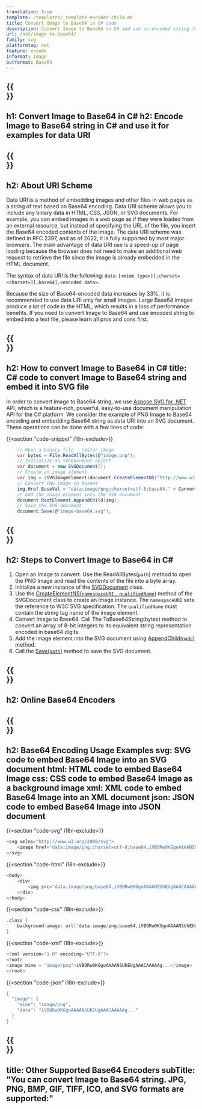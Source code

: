 ```yaml
---
translation: true
template: /templates/_template-encoder-child.md
title: Convert Image to Base64 in C# code
description: Convert Image to Base64 in C# and use an encoded string for data URI. Embed it into HTML, CSS, XML, JSON and others.
url: /net/image-to-base64/
family: svg
platformtag: net
feature: encode
informat: Image
outformat: Base64
---
```


{{<section banner>}}
---
h1: Convert Image to Base64 in C#
h2: Encode Image to Base64 string in C# and use it for examples for data URI
---

{{<section overview>}}
---
h2: About URI Scheme
---

Data URI is a method of embedding images and other files in web pages as a string of text based on Base64 encoding. Data URI scheme allows you to include any binary data in HTML, CSS, JSON, or SVG documents. For example, you can embed images in a web page as if they were loaded from an external resource, but instead of specifying the URL of the file, you insert the Base64 encoded contents of the image. The data URI scheme was defined in RFC 2397, and as of 2022, it is fully supported by most major browsers. The main advantage of data URI use is a speed-up of page loading because the browser does not need to make an additional web request to retrieve the file since the image is already embedded in the HTML document.

The syntax of data URI is the following: `data:[<mime type>][;charset=<charset>][;base64],<encoded data>`.

Because the size of Base64-encoded data increases by 33%, it is recommended to use data URI only for small images. Large Base64 images produce a lot of code in the HTML, which results in a loss of performance benefits. If you need to convert Image to Base64 and use encoded string to embed into a text file, please learn all pros and cons first.

{{<section code-text>}}
---
h2: How to convert Image to Base64 in C#
title: C# code to convert Image to Base64 string and embed it into SVG file
---

In order to convert Image to Base64 string, we use [Aspose.SVG for .NET](https://products.aspose.com/svg/net/) API, which is a feature-rich, powerful, easy-to-use document manipulation API for the C# platform. We consider the example of PNG Image to Base64 encoding and embedding Base64 string as data URI into an SVG document. These operations can be done with a few lines of code:

{{<section "code-snippet" i18n-exclude>}}

```cs
    // Open a binary file - raster image
    var bytes = File.ReadAllBytes(@"image.png");
    // Initialize an SVGDocument object
    var document = new SVGDocument();
    // Create an image element
    var img = (SVGImageElement)document.CreateElementNS("http://www.w3.org/2000/svg", "image");
    // Convert PNG image to Base64
    img.Href.BaseVal = "data:image/png;charset=utf-8;base64," + Convert.ToBase64String(bytes);
    // Add the image element into the SVG document
    document.RootElement.AppendChild(img);
    // Save the SVG document
    document.Save(@"image-base64.svg");
```

{{<section steps>}}
---
h2: Steps to Convert Image to Base64 in C#
---

1. Open an Image to convert. Use the ReadAllBytes(`path`) method to open the PNG Image and read the contents of the file into a byte array. 
1. Initialize a new instance of the [SVGDocument](https://reference.aspose.com/svg/net/aspose.svg/svgdocument/svgdocument/#constructor) class. 
1. Use the [CreateElementNS(`namespaceURI, qualifiedName`)](https://reference.aspose.com/svg/net/aspose.svg.dom/document/createelementns/#createelementns) method of the SVGDocument class to create an image instance. The `namespaceURI` sets the reference to W3C SVG specification. The `qualifiedName` must contain the string tag name of the image element.
1. Convert Image to Base64. Call The ToBase64String(bytes) method to convert an array of 8-bit integers to its equivalent string representation encoded in base64 digits.
1. Add the image element into the SVG document using [AppendChild(`node`)](https://reference.aspose.com/svg/net/aspose.svg.dom/node/appendchild/) method.
1. Call the [Save(`path`)](https://reference.aspose.com/svg/net/aspose.svg/svgdocument/save/) method to save the SVG document.


{{<section online-encoder>}}
---
h2: Online Base64 Encoders
---

{{<section examples>}}
---
h2: Base64 Encoding Usage Examples
svg: SVG code to embed Base64 Image into an SVG document
html: HTML code to embed Base64 Image
css: CSS code to embed Base64 Image as a background image
xml: XML code to embed Base64 Image into an XML document
json: JSON code to embed Base64 Image into JSON document
---

{{<section "code-svg" i18n-exclude>}}

```cs
<svg xmlns="http://www.w3.org/2000/svg">
	<image href="data:image/png;charset=utf-8;base64,iVBORw0KGgoAAAANSUhEUgAAACAAAAAg..." alt="Red circle"/>
</svg>
```

{{<section "code-html" i18n-exclude>}}

```cs
<body>
    <div>
        <img src="data:image/png;base64,iVBORw0KGgoAAAANSUhEUgAAACAAAAAg..." alt="Red circle">
    </div>
</body>
```

{{<section "code-css" i18n-exclude>}}

```cs
.class {
    background-image: url('data:image/png;base64,iVBORw0KGgoAAAANSUhEUgAAACAAAAAg...');
}
```

{{<section "code-xml" i18n-exclude>}}

```cs
<?xml version="1.0" encoding="UTF-8"?>
<root>
<image mime = "image/png">iVBORw0KGgoAAAANSUhEUgAAACAAAAAg...</image>
</root>
```

{{<section "code-json" i18n-exclude>}}

```cs
{
  "image": {
    "mime": "image/png",
    "data": "iVBORw0KGgoAAAANSUhEUgAAACAAAAAg..."
  }
}
```

{{<section other-encoders>}}
---
title: Other Supported Base64 Encoders
subTitle: "You can convert Image to Base64 string. JPG, PNG, BMP, GIF, TIFF, ICO, and SVG formats are supported:"
---